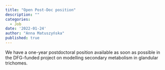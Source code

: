 ```yaml
---
title: "Open Post-Doc position"
description: ""
categories:
  - Job
date: '2022-01-24'
author: "Anna Matuszyńska"
published: true
---
```


We have a one-year postdoctoral position available as soon as possible in the DFG-funded project on modelling secondary metabolism in glandular trichomes.